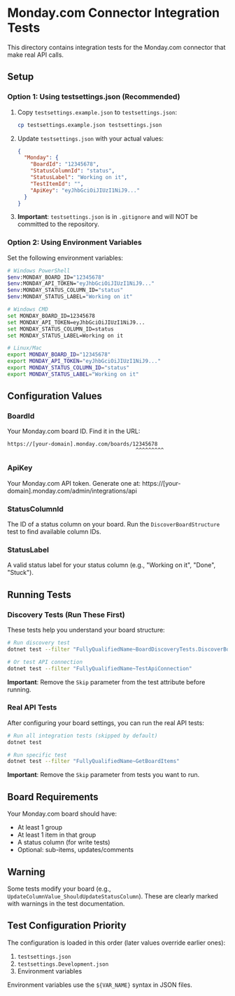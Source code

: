 # Monday.com Connector Integration Tests

This directory contains integration tests for the Monday.com connector that make real API calls.

## Setup

### Option 1: Using testsettings.json (Recommended)

1. Copy `testsettings.example.json` to `testsettings.json`:
   ```bash
   cp testsettings.example.json testsettings.json
   ```

2. Update `testsettings.json` with your actual values:
   ```json
   {
     "Monday": {
       "BoardId": "12345678",
       "StatusColumnId": "status",
       "StatusLabel": "Working on it",
       "TestItemId": "",
       "ApiKey": "eyJhbGciOiJIUzI1NiJ9..."
     }
   }
   ```

3. **Important**: `testsettings.json` is in `.gitignore` and will NOT be committed to the repository.

### Option 2: Using Environment Variables

Set the following environment variables:

```bash
# Windows PowerShell
$env:MONDAY_BOARD_ID="12345678"
$env:MONDAY_API_TOKEN="eyJhbGciOiJIUzI1NiJ9..."
$env:MONDAY_STATUS_COLUMN_ID="status"
$env:MONDAY_STATUS_LABEL="Working on it"

# Windows CMD
set MONDAY_BOARD_ID=12345678
set MONDAY_API_TOKEN=eyJhbGciOiJIUzI1NiJ9...
set MONDAY_STATUS_COLUMN_ID=status
set MONDAY_STATUS_LABEL=Working on it

# Linux/Mac
export MONDAY_BOARD_ID="12345678"
export MONDAY_API_TOKEN="eyJhbGciOiJIUzI1NiJ9..."
export MONDAY_STATUS_COLUMN_ID="status"
export MONDAY_STATUS_LABEL="Working on it"
```

## Configuration Values

### BoardId
Your Monday.com board ID. Find it in the URL:
```
https://[your-domain].monday.com/boards/12345678
                                         ^^^^^^^^^
```

### ApiKey
Your Monday.com API token. Generate one at:
https://[your-domain].monday.com/admin/integrations/api

### StatusColumnId
The ID of a status column on your board. Run the `DiscoverBoardStructure` test to find available column IDs.

### StatusLabel
A valid status label for your status column (e.g., "Working on it", "Done", "Stuck").

## Running Tests

### Discovery Tests (Run These First)

These tests help you understand your board structure:

```bash
# Run discovery test
dotnet test --filter "FullyQualifiedName~BoardDiscoveryTests.DiscoverBoardStructure"

# Or test API connection
dotnet test --filter "FullyQualifiedName~TestApiConnection"
```

**Important**: Remove the `Skip` parameter from the test attribute before running.

### Real API Tests

After configuring your board settings, you can run the real API tests:

```bash
# Run all integration tests (skipped by default)
dotnet test

# Run specific test
dotnet test --filter "FullyQualifiedName~GetBoardItems"
```

**Important**: Remove the `Skip` parameter from tests you want to run.

## Board Requirements

Your Monday.com board should have:
- At least 1 group
- At least 1 item in that group
- A status column (for write tests)
- Optional: sub-items, updates/comments

## Warning

Some tests modify your board (e.g., `UpdateColumnValue_ShouldUpdateStatusColumn`). These are clearly marked with warnings in the test documentation.

## Test Configuration Priority

The configuration is loaded in this order (later values override earlier ones):
1. `testsettings.json`
2. `testsettings.Development.json`
3. Environment variables

Environment variables use the `${VAR_NAME}` syntax in JSON files.
